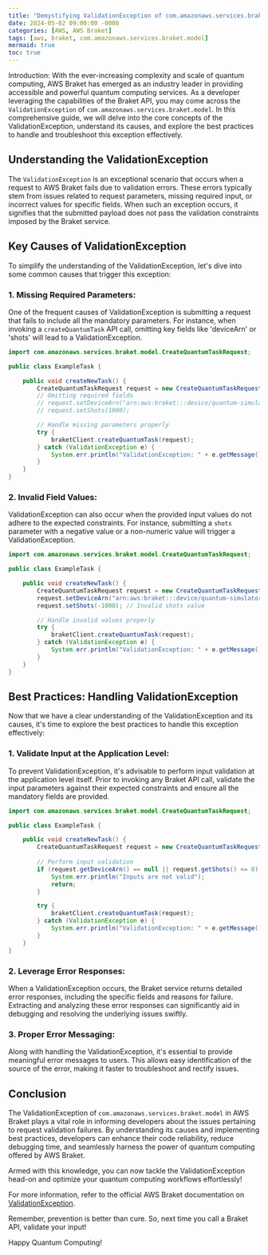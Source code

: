 ```yaml
---
title: "Demystifying ValidationException of com.amazonaws.services.braket.model in AWS Braket"
date: 2024-05-02 09:00:00 -0000
categories: [AWS, AWS Braket]
tags: [aws, braket, com.amazonaws.services.braket.model]
mermaid: true
toc: true
---
```



Introduction:
With the ever-increasing complexity and scale of quantum computing, AWS Braket has emerged as an industry leader in providing accessible and powerful quantum computing services. As a developer leveraging the capabilities of the Braket API, you may come across the `ValidationException` of `com.amazonaws.services.braket.model`. In this comprehensive guide, we will delve into the core concepts of the ValidationException, understand its causes, and explore the best practices to handle and troubleshoot this exception effectively.

## Understanding the ValidationException
The `ValidationException` is an exceptional scenario that occurs when a request to AWS Braket fails due to validation errors. These errors typically stem from issues related to request parameters, missing required input, or incorrect values for specific fields. When such an exception occurs, it signifies that the submitted payload does not pass the validation constraints imposed by the Braket service.

## Key Causes of ValidationException
To simplify the understanding of the ValidationException, let's dive into some common causes that trigger this exception:

### 1. Missing Required Parameters:
One of the frequent causes of ValidationException is submitting a request that fails to include all the mandatory parameters. For instance, when invoking a `createQuantumTask` API call, omitting key fields like 'deviceArn' or 'shots' will lead to a ValidationException.

```java
import com.amazonaws.services.braket.model.CreateQuantumTaskRequest;

public class ExampleTask {

    public void createNewTask() {
        CreateQuantumTaskRequest request = new CreateQuantumTaskRequest();
        // Omitting required fields
        // request.setDeviceArn("arn:aws:braket:::device/quantum-simulator/default");
        // request.setShots(1000);

        // Handle missing parameters properly
        try {
            braketClient.createQuantumTask(request);
        } catch (ValidationException e) {
            System.err.println("ValidationException: " + e.getMessage());
        }
    }
}
```

### 2. Invalid Field Values:
ValidationException can also occur when the provided input values do not adhere to the expected constraints. For instance, submitting a `shots` parameter with a negative value or a non-numeric value will trigger a ValidationException.

```java
import com.amazonaws.services.braket.model.CreateQuantumTaskRequest;

public class ExampleTask {

    public void createNewTask() {
        CreateQuantumTaskRequest request = new CreateQuantumTaskRequest();
        request.setDeviceArn("arn:aws:braket:::device/quantum-simulator/default");
        request.setShots(-1000); // Invalid shots value

        // Handle invalid values properly
        try {
            braketClient.createQuantumTask(request);
        } catch (ValidationException e) {
            System.err.println("ValidationException: " + e.getMessage());
        }
    }
}
```

## Best Practices: Handling ValidationException
Now that we have a clear understanding of the ValidationException and its causes, it's time to explore the best practices to handle this exception effectively:

### 1. Validate Input at the Application Level:
To prevent ValidationException, it's advisable to perform input validation at the application level itself. Prior to invoking any Braket API call, validate the input parameters against their expected constraints and ensure all the mandatory fields are provided.

```java
import com.amazonaws.services.braket.model.CreateQuantumTaskRequest;

public class ExampleTask {

    public void createNewTask() {
        CreateQuantumTaskRequest request = new CreateQuantumTaskRequest();
        
        // Perform input validation
        if (request.getDeviceArn() == null || request.getShots() <= 0) {
            System.err.println("Inputs are not valid");
            return;
        }

        try {
            braketClient.createQuantumTask(request);
        } catch (ValidationException e) {
            System.err.println("ValidationException: " + e.getMessage());
        }
    }
}
```

### 2. Leverage Error Responses:
When a ValidationException occurs, the Braket service returns detailed error responses, including the specific fields and reasons for failure. Extracting and analyzing these error responses can significantly aid in debugging and resolving the underlying issues swiftly.

### 3. Proper Error Messaging:
Along with handling the ValidationException, it's essential to provide meaningful error messages to users. This allows easy identification of the source of the error, making it faster to troubleshoot and rectify issues.

## Conclusion
The ValidationException of `com.amazonaws.services.braket.model` in AWS Braket plays a vital role in informing developers about the issues pertaining to request validation failures. By understanding its causes and implementing best practices, developers can enhance their code reliability, reduce debugging time, and seamlessly harness the power of quantum computing offered by AWS Braket.

Armed with this knowledge, you can now tackle the ValidationException head-on and optimize your quantum computing workflows effortlessly!

For more information, refer to the official AWS Braket documentation on [ValidationException](https://docs.aws.amazon.com/braket/latest/developerguide/getting-started.html#validation-exception).

Remember, prevention is better than cure. So, next time you call a Braket API, validate your input!

Happy Quantum Computing!

